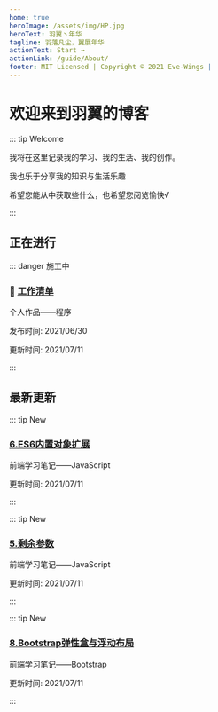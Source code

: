 ```yaml
---
home: true
heroImage: /assets/img/HP.jpg
heroText: 羽翼丶年华
tagline: 羽落凡尘，翼展年华
actionText: Start →
actionLink: /guide/About/
footer: MIT Licensed | Copyright © 2021 Eve-Wings |
---
```


# 欢迎来到羽翼的博客

::: tip Welcome

我将在这里记录我的学习、我的生活、我的创作。

我也乐于分享我的知识与生活乐趣

希望您能从中获取些什么，也希望您阅览愉快√

:::

## 正在进行

::: danger 施工中

### :construction: [工作清单](guide/personal-works/程序/工作清单/)

个人作品——程序

发布时间: 2021/06/30

更新时间: 2021/07/11

:::

## 最新更新

::: tip New

### [6.ES6内置对象扩展](guide/fornt-end-learn/base/JavaScript/6.ES6内置对象扩展)

前端学习笔记——JavaScript

更新时间: 2021/07/11

:::

::: tip New

### [5.剩余参数](guide/fornt-end-learn/base/JavaScript/5.剩余参数)

前端学习笔记——JavaScript

更新时间: 2021/07/11

:::

::: tip New

### [8.Bootstrap弹性盒与浮动布局](guide/fornt-end-learn/promote/Bootstrap/8.Bootstrap弹性盒与浮动布局)

前端学习笔记——Bootstrap

更新时间: 2021/07/11

:::






























